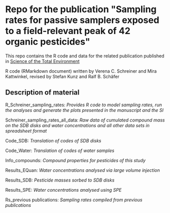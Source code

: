 Repo for the publication "Sampling rates for passive samplers exposed to a field-relevant peak of 42 organic pesticides"
====================================================================================================================

This repo contains the R code and data for the related publication published in [Science of the Total Environment](https://www.sciencedirect.com/science/article/pii/S0048969720338985)

R code (RMarkdown document) written by Verena C. Schreiner and Mira Kattwinkel, revised by Stefan Kunz and Ralf B. Schäfer
  
## Description of material ##

R_Schreiner_sampling_rates:				*Provides R code to model sampling rates, run the analyses and generate the plots presented in the manuscript and the SI*  

Schreiner_sampling_rates_all_data: 				*Raw data of cumulated compound mass on the SDB disks and water concentrations and all other data sets in spreadsheet format*

Code_SDB:			 *Translation of codes of SDB disks* 

Code_Water:				*Translation of codes of water samples*  

Info_compounds:			 *Compound properties for pesticides of this study* 

Results_EQuan:				*Water concentrations analysed via large volume injection*  

Results_SDB:			 *Pesticide masses sorbed to SDB disks* 

Results_SPE:				*Water concentrations analysed using SPE*  

Rs_previous publications:			 *Sampling rates compiled from previous publications* 
